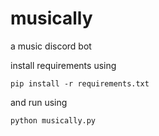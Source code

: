 # musically
a music discord bot

install requirements using 
```
pip install -r requirements.txt
```

and run using 

```
python musically.py
```
